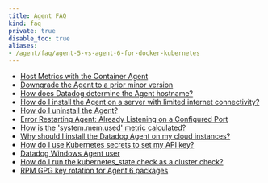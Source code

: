 ```yaml
---
title: Agent FAQ
kind: faq
private: true
disable_toc: true
aliases:
- /agent/faq/agent-5-vs-agent-6-for-docker-kubernetes
---
```


* [Host Metrics with the Container Agent][1]
* [Downgrade the Agent to a prior minor version][2]
* [How does Datadog determine the Agent hostname?][3]
* [How do I install the Agent on a server with limited internet connectivity?][4]
* [How do I uninstall the Agent?][5]
* [Error Restarting Agent: Already Listening on a Configured Port][6]
* [How is the 'system.mem.used' metric calculated?][7]
* [Why should I install the Datadog Agent on my cloud instances?][8]
* [How do I use Kubernetes secrets to set my API key?][9]
* [Datadog Windows Agent user][10]
* [How do I run the kubernetes_state check as a cluster check?][11]
* [RPM GPG key rotation for Agent 6 packages][12]

[1]: /agent/faq/host-metrics-with-the-container-agent
[2]: /agent/faq/downgrade-datadog-agent
[3]: /agent/faq/how-datadog-agent-determines-the-hostname
[4]: /agent/faq/how-do-i-install-the-agent-on-a-server-with-limited-internet-connectivity
[5]: /agent/faq/how-do-i-uninstall-the-agent
[6]: /agent/faq/error-restarting-agent-already-listening-on-a-configured-port
[7]: /agent/faq/how-is-the-system-mem-used-metric-calculated
[8]: /agent/faq/why-should-i-install-the-agent-on-my-cloud-instances
[9]: /agent/faq/kubernetes-secrets
[10]: /agent/faq/windows-agent-ddagent-user
[11]: /agent/faq/kubernetes-state-cluster-check
[12]: /agent/faq/rpm-gpg-key-rotation-agent-6